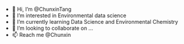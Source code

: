 - 👋 Hi, I’m @ChunxinTang
- 👀 I’m interested in Environmental data science
- 🌱 I’m currently learning Data Science and Environmental Chemistry
- 💞️ I’m looking to collaborate on ...
- 📫 Reach me @Chunxin

<!---
ChunxinTang/ChunxinTang is a ✨ special ✨ repository because its `README.md` (this file) appears on your GitHub profile.
You can click the Preview link to take a look at your changes.
--->
